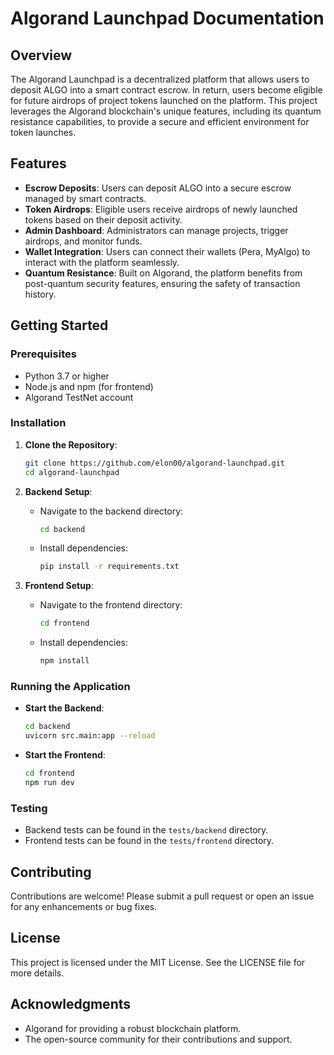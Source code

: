 # Algorand Launchpad Documentation

## Overview

The Algorand Launchpad is a decentralized platform that allows users to deposit ALGO into a smart contract escrow. In return, users become eligible for future airdrops of project tokens launched on the platform. This project leverages the Algorand blockchain's unique features, including its quantum resistance capabilities, to provide a secure and efficient environment for token launches.

## Features

- **Escrow Deposits**: Users can deposit ALGO into a secure escrow managed by smart contracts.
- **Token Airdrops**: Eligible users receive airdrops of newly launched tokens based on their deposit activity.
- **Admin Dashboard**: Administrators can manage projects, trigger airdrops, and monitor funds.
- **Wallet Integration**: Users can connect their wallets (Pera, MyAlgo) to interact with the platform seamlessly.
- **Quantum Resistance**: Built on Algorand, the platform benefits from post-quantum security features, ensuring the safety of transaction history.

## Getting Started

### Prerequisites

- Python 3.7 or higher
- Node.js and npm (for frontend)
- Algorand TestNet account

### Installation

1. **Clone the Repository**:
    ```bash
    git clone https://github.com/elon00/algorand-launchpad.git
    cd algorand-launchpad
    ```

2. **Backend Setup**:
   - Navigate to the backend directory:
     ```bash
     cd backend
     ```
   - Install dependencies:
     ```bash
     pip install -r requirements.txt
     ```

3. **Frontend Setup**:
   - Navigate to the frontend directory:
     ```bash
     cd frontend
     ```
   - Install dependencies:
     ```bash
     npm install
     ```

### Running the Application

- **Start the Backend**:
  ```bash
  cd backend
  uvicorn src.main:app --reload
  ```

- **Start the Frontend**:
  ```bash
  cd frontend
  npm run dev
  ```

### Testing

- Backend tests can be found in the `tests/backend` directory.
- Frontend tests can be found in the `tests/frontend` directory.

## Contributing

Contributions are welcome! Please submit a pull request or open an issue for any enhancements or bug fixes.

## License

This project is licensed under the MIT License. See the LICENSE file for more details.

## Acknowledgments

- Algorand for providing a robust blockchain platform.
- The open-source community for their contributions and support.
